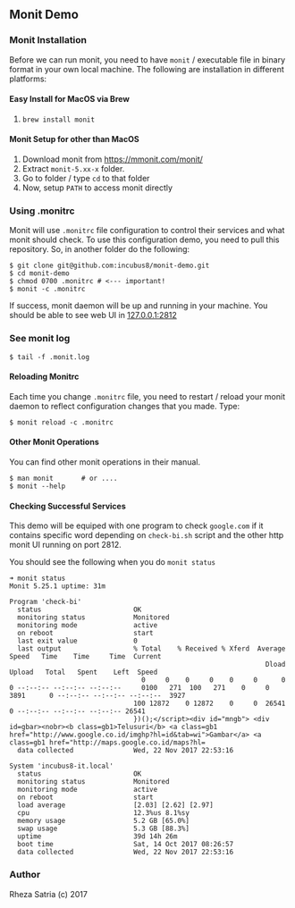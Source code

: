 
## Monit Demo

### Monit Installation

Before we can run monit, you need to have `monit` / executable file in binary format in your own local machine. The following are installation in different platforms:

#### Easy Install for MacOS via Brew
1. `brew install monit`

#### Monit Setup for other than MacOS

1. Download monit from https://mmonit.com/monit/
2. Extract `monit-5.xx-x` folder. 
3. Go to folder / type `cd` to that folder
4. Now, setup `PATH` to access monit directly

### Using .monitrc

Monit will use `.monitrc` file configuration to control their services and what monit should check. To use this configuration demo, you need to pull this repository. 
So, in another folder do the following:

```shell
$ git clone git@github.com:incubus8/monit-demo.git
$ cd monit-demo
$ chmod 0700 .monitrc # <--- important!
$ monit -c .monitrc
```

If success, monit daemon will be up and running in your machine. You should be able to see web UI in [127.0.0.1:2812](127.0.0.1:2812)

### See monit log

```shell
$ tail -f .monit.log 
```

#### Reloading Monitrc

Each time you change `.monitrc` file, you need to restart / reload your monit daemon to reflect configuration changes that you made. Type:

```shell
$ monit reload -c .monitrc
```

#### Other Monit Operations

You can find other monit operations in their manual. 

```shell
$ man monit       # or .... 
$ monit --help 
```

#### Checking Successful Services

This demo will be equiped with one program to check `google.com` if it contains specific word depending on `check-bi.sh` script and the other http monit UI running on port 2812. 

You should see the following when you do `monit status`

```shell
➜ monit status
Monit 5.25.1 uptime: 31m

Program 'check-bi'
  status                       OK
  monitoring status            Monitored
  monitoring mode              active
  on reboot                    start
  last exit value              0
  last output                  % Total    % Received % Xferd  Average Speed   Time    Time     Time  Current
                                                                Dload  Upload   Total   Spent    Left  Speed
                                 0     0    0     0    0     0      0      0 --:--:-- --:--:-- --:--:--     0100   271  100   271    0     0   3891      0 --:--:-- --:--:-- --:--:--  3927
                               100 12872    0 12872    0     0  26541      0 --:--:-- --:--:-- --:--:-- 26541
                               })();</script><div id="mngb"> <div id=gbar><nobr><b class=gb1>Telusuri</b> <a class=gb1 href="http://www.google.co.id/imghp?hl=id&tab=wi">Gambar</a> <a class=gb1 href="http://maps.google.co.id/maps?hl=
  data collected               Wed, 22 Nov 2017 22:53:16

System 'incubus8-it.local'
  status                       OK
  monitoring status            Monitored
  monitoring mode              active
  on reboot                    start
  load average                 [2.03] [2.62] [2.97]
  cpu                          12.3%us 8.1%sy
  memory usage                 5.2 GB [65.0%]
  swap usage                   5.3 GB [88.3%]
  uptime                       39d 14h 26m
  boot time                    Sat, 14 Oct 2017 08:26:57
  data collected               Wed, 22 Nov 2017 22:53:16
```

### Author

Rheza Satria (c) 2017

